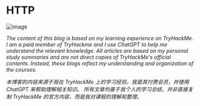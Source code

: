 # HTTP
![image](https://github.com/user-attachments/assets/5b5ec176-e58e-4dd9-b37d-59fbf203763d)


*The content of this blog is based on my learning experience on TryHackMe. 
I am a paid member of TryHackme and I use ChatGPT to help me understand the relevant knowledge. 
All articles are based on my personal study summaries and are not direct copies of TryHackMe's official contents.
Instead, these blogs reflect my understanding and organization of the courses.*

*本博客的内容来源于我在 TryHackMe 上的学习经验，我是其付费会员，并使用 ChatGPT 来帮助理解相关知识。
所有文章均基于我个人的学习总结，并非直接复制 TryHackMe 的官方内容，而是我对课程的理解和整理。*
